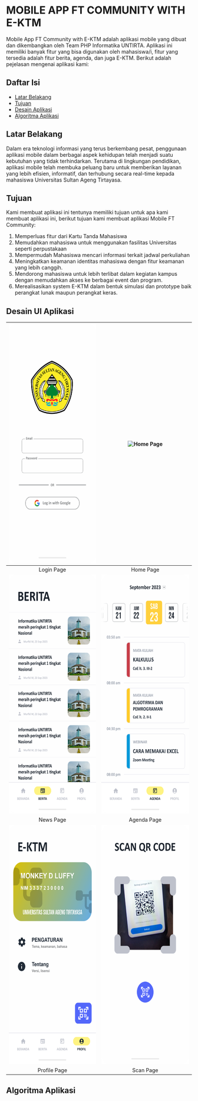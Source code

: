# MOBILE APP FT COMMUNITY WITH E-KTM
Mobile App FT Community with E-KTM adalah aplikasi mobile yang dibuat dan dikembangkan oleh Team PHP Informatika UNTIRTA. Aplikasi ini memiliki banyak fitur yang bisa digunakan oleh mahasiswa/i, fitur yang tersedia adalah fitur berita, agenda, dan juga E-KTM. Berikut adalah pejelasan mengenai aplikasi kami:

## Daftar Isi
- [Latar Belakang](#latar-belakang)
- [Tujuan](#tujuan)
- [Desain Aplikasi](#desain-ui-aplikasi)
- [Algoritma Aplikasi](#algoritma-aplikasi)

## Latar Belakang
Dalam era teknologi informasi yang terus berkembang pesat, penggunaan aplikasi mobile dalam berbagai aspek kehidupan telah menjadi suatu kebutuhan yang tidak terhindarkan. Terutama di lingkungan pendidikan, aplikasi mobile telah membuka peluang baru untuk memberikan layanan yang lebih efisien, informatif, dan terhubung secara real-time kepada mahasiswa Universitas Sultan Ageng Tirtayasa.

## Tujuan
Kami membuat aplikasi ini tentunya memiliki tujuan untuk apa kami membuat aplikasi ini, berikut tujuan kami membuat aplikasi Mobile FT Community:
1. Memperluas fitur dari Kartu Tanda Mahasiswa
2. Memudahkan mahasiswa untuk menggunakan fasilitas Universitas seperti perpustakaan
3. Mempermudah Mahasiswa mencari informasi terkait jadwal perkuliahan
4. Meningkatkan keamanan identitas mahasiswa dengan fitur keamanan yang lebih canggih.
5. Mendorong mahasiswa untuk lebih terlibat dalam kegiatan kampus dengan memudahkan akses ke berbagai event dan program.
6. Merealisasikan system E-KTM dalam bentuk simulasi dan prototype baik perangkat lunak maupun perangkat keras.

## Desain UI Aplikasi
| <img src="img/ui/halaman-login.png" alt="Login Page" style="width: 300px; height: 649px;" /> | <img src="img/ui/halaman-beranda.png" alt="Home Page" style="width: 300px; height: 649px;" /> |
|:-------------------------:|:-------------------------:|
| Login Page                | Home Page                 |
| <img src="img/ui/halaman-berita.png" alt="News Page" style="width: 300px; height: 649px;" /> | <img src="img/ui/halaman-agenda.png" alt="Agenda Page" style="width: 300px; height: 649px;" /> |
| News Page                 |  Agenda Page              |
| <img src="img/ui/halaman-profil.png" alt="Profile Page" style="width: 300px; height: 649px;" /> | <img src="img/ui/halaman-scan.png" alt="Scan Page" style="width: 300px; height: 649px;" /> |
| Profile Page              | Scan Page                 |

## Algoritma Aplikasi
